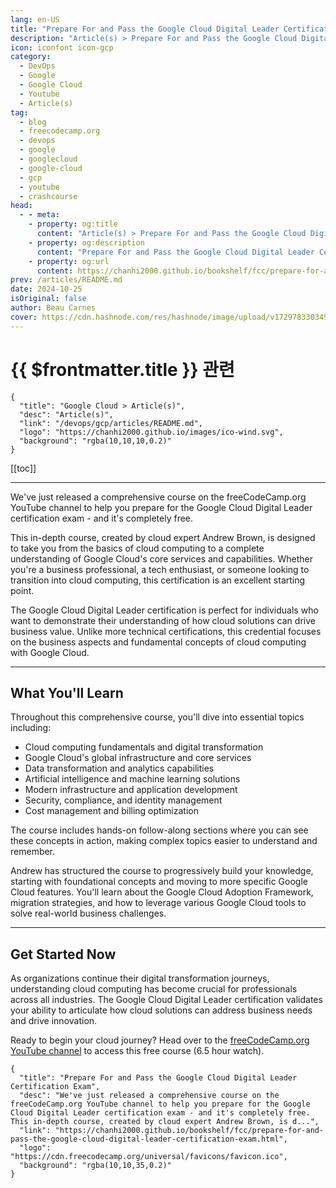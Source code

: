 ```yaml
---
lang: en-US
title: "Prepare For and Pass the Google Cloud Digital Leader Certification Exam"
description: "Article(s) > Prepare For and Pass the Google Cloud Digital Leader Certification Exam"
icon: iconfont icon-gcp 
category:
  - DevOps
  - Google
  - Google Cloud
  - Youtube
  - Article(s)
tag:
  - blog
  - freecodecamp.org
  - devops
  - google
  - googlecloud
  - google-cloud
  - gcp
  - youtube
  - crashcourse
head:
  - - meta:
    - property: og:title
      content: "Article(s) > Prepare For and Pass the Google Cloud Digital Leader Certification Exam"
    - property: og:description
      content: "Prepare For and Pass the Google Cloud Digital Leader Certification Exam"
    - property: og:url
      content: https://chanhi2000.github.io/bookshelf/fcc/prepare-for-and-pass-the-google-cloud-digital-leader-certification-exam.html
prev: /articles/README.md
date: 2024-10-25
isOriginal: false
author: Beau Carnes
cover: https://cdn.hashnode.com/res/hashnode/image/upload/v1729783303497/1b442dbf-9474-4a71-adab-fc8b6aa8ebb9.png
---
```


# {{ $frontmatter.title }} 관련

```component VPCard
{
  "title": "Google Cloud > Article(s)",
  "desc": "Article(s)",
  "link": "/devops/gcp/articles/README.md",
  "logo": "https://chanhi2000.github.io/images/ico-wind.svg",
  "background": "rgba(10,10,10,0.2)"
}
```

[[toc]]

---

<SiteInfo
  name="Prepare For and Pass the Google Cloud Digital Leader Certification Exam"
  desc="We've just released a comprehensive course on the freeCodeCamp.org YouTube channel to help you prepare for the Google Cloud Digital Leader certification exam - and it's completely free. This in-depth course, created by cloud expert Andrew Brown, is d..."
  url="https://freecodecamp.org/news/prepare-for-and-pass-the-google-cloud-digital-leader-certification-exam"
  logo="https://cdn.freecodecamp.org/universal/favicons/favicon.ico"
  preview="https://cdn.hashnode.com/res/hashnode/image/upload/v1729783303497/1b442dbf-9474-4a71-adab-fc8b6aa8ebb9.png"/>

We've just released a comprehensive course on the freeCodeCamp.org YouTube channel to help you prepare for the Google Cloud Digital Leader certification exam - and it's completely free.

This in-depth course, created by cloud expert Andrew Brown, is designed to take you from the basics of cloud computing to a complete understanding of Google Cloud's core services and capabilities. Whether you're a business professional, a tech enthusiast, or someone looking to transition into cloud computing, this certification is an excellent starting point.

The Google Cloud Digital Leader certification is perfect for individuals who want to demonstrate their understanding of how cloud solutions can drive business value. Unlike more technical certifications, this credential focuses on the business aspects and fundamental concepts of cloud computing with Google Cloud.

---

## What You'll Learn

Throughout this comprehensive course, you'll dive into essential topics including:

- Cloud computing fundamentals and digital transformation
- Google Cloud's global infrastructure and core services
- Data transformation and analytics capabilities
- Artificial intelligence and machine learning solutions
- Modern infrastructure and application development
- Security, compliance, and identity management
- Cost management and billing optimization

The course includes hands-on follow-along sections where you can see these concepts in action, making complex topics easier to understand and remember.

Andrew has structured the course to progressively build your knowledge, starting with foundational concepts and moving to more specific Google Cloud features. You'll learn about the Google Cloud Adoption Framework, migration strategies, and how to leverage various Google Cloud tools to solve real-world business challenges.

---

## Get Started Now

As organizations continue their digital transformation journeys, understanding cloud computing has become crucial for professionals across all industries. The Google Cloud Digital Leader certification validates your ability to articulate how cloud solutions can address business needs and drive innovation.

Ready to begin your cloud journey? Head over to the [<VPIcon icon="fa-brands fa-youtube"/>freeCodeCamp.org YouTube channel](https://youtu.be/cbcd6-m8sHg) to access this free course (6.5 hour watch).

<VidStack src="youtube/cbcd6-m8sHg" />

<!-- TODO: add ARTICLE CARD -->
```component VPCard
{
  "title": "Prepare For and Pass the Google Cloud Digital Leader Certification Exam",
  "desc": "We've just released a comprehensive course on the freeCodeCamp.org YouTube channel to help you prepare for the Google Cloud Digital Leader certification exam - and it's completely free. This in-depth course, created by cloud expert Andrew Brown, is d...",
  "link": "https://chanhi2000.github.io/bookshelf/fcc/prepare-for-and-pass-the-google-cloud-digital-leader-certification-exam.html",
  "logo": "https://cdn.freecodecamp.org/universal/favicons/favicon.ico",
  "background": "rgba(10,10,35,0.2)"
}
```
